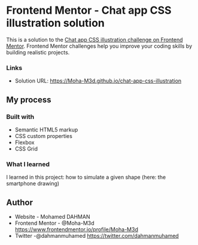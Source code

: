 # Frontend Mentor - Chat app CSS illustration solution

This is a solution to the [Chat app CSS illustration challenge on Frontend Mentor](https://www.frontendmentor.io/challenges/chat-app-css-illustration-O5auMkFqY). Frontend Mentor challenges help you improve your coding skills by building realistic projects. 

### Links

- Solution URL: https://Moha-M3d.github.io/chat-app-css-illustration

## My process

### Built with

- Semantic HTML5 markup
- CSS custom properties
- Flexbox
- CSS Grid

### What I learned
I learned in this project:
how to simulate a given shape (here: the smartphone drawing)

## Author

- Website - Mohamed DAHMAN 
- Frontend Mentor - @Moha-M3d https://www.frontendmentor.io/profile/Moha-M3d
- Twitter -@dahmanmuhamed https://twitter.com/dahmanmuhamed

